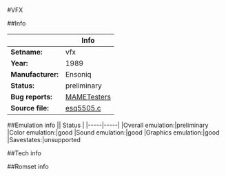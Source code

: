 #VFX

##Info

||Info|
|-----|-----|
|**Setname:**|vfx
|**Year:**|1989
|**Manufacturer:**|Ensoniq
|**Status:**|preliminary
|**Bug reports:**|[MAMETesters](http://mametesters.org/view_all_set.php?type=1&temporary=y&search=esq5505.c)
|**Source file:**|[esq5505.c](https://github.com/mamedev/mame/blob/master/src/mess/drivers/esq5505.c)

##Emulation info
|| Status |
|-----|-----|
|Overall emulation:|preliminary
|Color emulation:|good
|Sound emulation:|good
|Graphics emulation:|good
|Savestates:|unsupported

##Tech info

##Romset info

<!--- START OF EDITED COMMENT DO NOT TOUCH TEXT ABOVE-->
